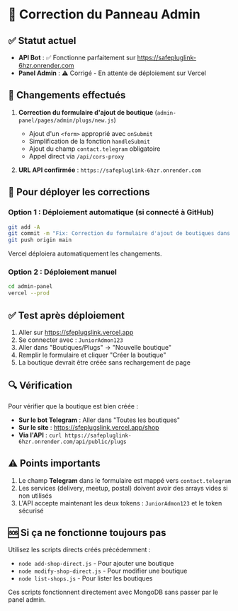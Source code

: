 # 🔧 Correction du Panneau Admin

## ✅ Statut actuel

- **API Bot** : ✅ Fonctionne parfaitement sur https://safepluglink-6hzr.onrender.com
- **Panel Admin** : ⚠️ Corrigé - En attente de déploiement sur Vercel

## 📝 Changements effectués

1. **Correction du formulaire d'ajout de boutique** (`admin-panel/pages/admin/plugs/new.js`)
   - Ajout d'un `<form>` approprié avec `onSubmit`
   - Simplification de la fonction `handleSubmit`
   - Ajout du champ `contact.telegram` obligatoire
   - Appel direct via `/api/cors-proxy`

2. **URL API confirmée** : `https://safepluglink-6hzr.onrender.com`

## 🚀 Pour déployer les corrections

### Option 1 : Déploiement automatique (si connecté à GitHub)
```bash
git add -A
git commit -m "Fix: Correction du formulaire d'ajout de boutiques dans le panel admin"
git push origin main
```
Vercel déploiera automatiquement les changements.

### Option 2 : Déploiement manuel
```bash
cd admin-panel
vercel --prod
```

## ✅ Test après déploiement

1. Aller sur https://sfeplugslink.vercel.app
2. Se connecter avec : `JuniorAdmon123`
3. Aller dans "Boutiques/Plugs" → "Nouvelle boutique"
4. Remplir le formulaire et cliquer "Créer la boutique"
5. La boutique devrait être créée sans rechargement de page

## 🔍 Vérification

Pour vérifier que la boutique est bien créée :
- **Sur le bot Telegram** : Aller dans "Toutes les boutiques"
- **Sur le site** : https://sfeplugslink.vercel.app/shop
- **Via l'API** : `curl https://safepluglink-6hzr.onrender.com/api/public/plugs`

## ⚠️ Points importants

1. Le champ **Telegram** dans le formulaire est mappé vers `contact.telegram`
2. Les services (delivery, meetup, postal) doivent avoir des arrays vides si non utilisés
3. L'API accepte maintenant les deux tokens : `JuniorAdmon123` et le token sécurisé

## 🆘 Si ça ne fonctionne toujours pas

Utilisez les scripts directs créés précédemment :
- `node add-shop-direct.js` - Pour ajouter une boutique
- `node modify-shop-direct.js` - Pour modifier une boutique
- `node list-shops.js` - Pour lister les boutiques

Ces scripts fonctionnent directement avec MongoDB sans passer par le panel admin.